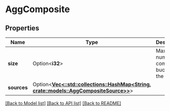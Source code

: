# AggComposite

## Properties

Name | Type | Description | Notes
------------ | ------------- | ------------- | -------------
**size** | Option<**i32**> | Maximum number of composite buckets in the result | [optional]
**sources** | Option<[**Vec<::std::collections::HashMap<String, crate::models::AggCompositeSource>>**](map.md)> |  | [optional]

[[Back to Model list]](../README.md#documentation-for-models) [[Back to API list]](../README.md#documentation-for-api-endpoints) [[Back to README]](../README.md)


